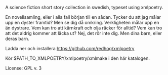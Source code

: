 A science fiction short story collection in swedish, typeset using xmlpoetry.

En novellsamling, eller i alla fall början till en sådan. Tycker du att jag målar upp en dyster framtid? Men se dig då omkring. Verkligheten målar upp en än dystrare. Vem kan tro att kärnkraft och olja räcker för alltid? Vem kan tro att det aldrig kommer att läcka ut? Nej, det rör inte dig. Men dina barn, eller deras barn.

Ladda ner och installera https://github.com/redhog/xmlpoetry

Kör $PATH_TO_XMLPOETRY/xmlpoetry/xmlmake i den här katalogen.

License: GPL v. 3
